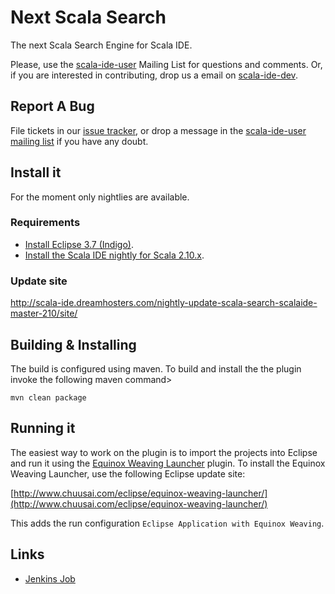 Next Scala Search
=================

The next Scala Search Engine for Scala IDE.

Please, use the [scala-ide-user](http://groups.google.com/group/scala-ide-user/) Mailing List for questions and
comments. Or, if you are interested in contributing, drop us a email on [scala-ide-dev](http://groups.google.com/group/scala-ide-dev/).

Report A Bug
------------

File tickets in our [issue tracker](http://scala-ide-portfolio.assembla.com/spaces/scala-ide/support/tickets), or drop a message in the [scala-ide-user mailing list](https://groups.google.com/group/scala-ide-user) if you have any doubt.

Install it
----------

For the moment only nightlies are available.

### Requirements ###

* [Install Eclipse 3.7 (Indigo)](http://www.eclipse.org/downloads/packages/release/indigo/sr2).
* [Install the Scala IDE nightly for Scala 2.10.x](http://scala-ide.org/download/nightly.html#for_scala_210x).

### Update site ###

http://scala-ide.dreamhosters.com/nightly-update-scala-search-scalaide-master-210/site/

Building & Installing
---------------------

The build is configured using maven. To build and install the the plugin invoke the following
maven command>

    mvn clean package

Running it
----------

The easiest way to work on the plugin is to import the projects into Eclipse and run it using
the [Equinox Weaving Launcher](https://github.com/milessabin/equinox-weaving-launcher) plugin.
To install the Equinox Weaving Launcher, use the following Eclipse update site:

[http://www.chuusai.com/eclipse/equinox-weaving-launcher/](http://www.chuusai.com/eclipse/equinox-weaving-launcher/)

This adds the run configuration `Eclipse Application with Equinox Weaving`.

Links
-----

- [Jenkins Job](https://jenkins.scala-ide.org:8496/jenkins/view/Plugins%20%28Scala%20IDE%29/job/scala-search-nightly-master-2.10/?)
